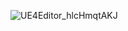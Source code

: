 ![UE4Editor_hlcHmqtAKJ](https://github.com/ChrisWhisker/frogger/assets/6521800/526fa77d-08b0-4286-882c-6fbb3b38819b)
